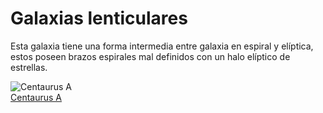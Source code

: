 # Galaxias lenticulares

Esta galaxia tiene una forma intermedia entre galaxia en espiral y elíptica, estos poseen brazos espirales mal definidos con un halo elíptico de estrellas.

![Centaurus A](/gohuhoproyOA/sketches/picture1.webp)    
[Centaurus A](https://www.univision.com/explora/galaxias-lenticulares)
